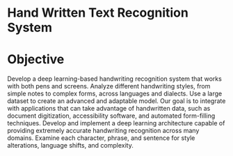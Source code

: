 # Hand Written Text Recognition System

# Objective
Develop a deep learning-based handwriting recognition system that works with both pens and screens. Analyze different handwriting styles, from simple notes to complex forms, across languages and dialects. Use a large dataset to create an advanced and adaptable model. Our goal is to integrate with applications that can take advantage of handwritten data, such as document digitization, accessibility software, and automated form-filling techniques. Develop and implement a deep learning architecture capable of providing extremely accurate handwriting recognition across many domains. Examine each character, phrase, and sentence for style alterations, language shifts, and complexity.
